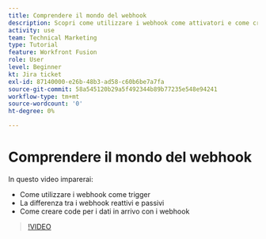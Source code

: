 ```yaml
---
title: Comprendere il mondo del webhook
description: Scopri come utilizzare i webhook come attivatori e come creare code per i dati in arrivo con i webhook, il tutto in [!DNL Adobe Workfront Fusion].
activity: use
team: Technical Marketing
type: Tutorial
feature: Workfront Fusion
role: User
level: Beginner
kt: Jira ticket
exl-id: 87140000-e26b-48b3-ad58-c60b6be7a7fa
source-git-commit: 58a545120b29a5f492344b89b77235e548e94241
workflow-type: tm+mt
source-wordcount: '0'
ht-degree: 0%

---
```


# Comprendere il mondo del webhook

In questo video imparerai:

* Come utilizzare i webhook come trigger
* La differenza tra i webhook reattivi e passivi
* Come creare code per i dati in arrivo con i webhook

>[!VIDEO](https://video.tv.adobe.com/v/335291/?quality=12)
